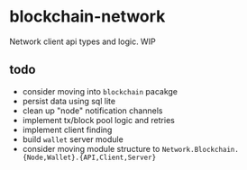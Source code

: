 # blockchain-network

Network client api types and logic. WIP

## todo

* consider moving into `blockchain` pacakge
* persist data using sql lite
* clean up "node" notification channels
* implement tx/block pool logic and retries
* implement client finding
* build `wallet` server module
* consider moving module structure to `Network.Blockchain.{Node,Wallet}.{API,Client,Server}`
